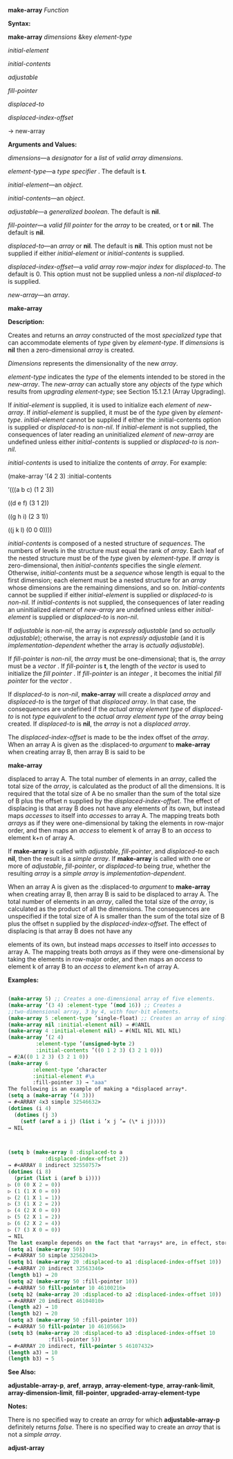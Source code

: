 **make-array** *Function* 



**Syntax:** 



**make-array** *dimensions* &amp;key *element-type* 



*initial-element* 



*initial-contents* 



*adjustable* 



*fill-pointer* 



*displaced-to* 



*displaced-index-offset* 



→ new-array 



**Arguments and Values:** 



*dimensions*—a *designator* for a *list* of *valid array dimensions*. 



*element-type*—a *type specifier* . The default is **t**. 



*initial-element*—an *object*. 



*initial-contents*—an *object*. 



*adjustable*—a *generalized boolean*. The default is **nil**. 



*fill-pointer*—a *valid fill pointer* for the *array* to be created, or **t** or **nil**. The default is **nil**. 



*displaced-to*—an *array* or **nil**. The default is **nil**. This option must not be supplied if either *initial-element* or *initial-contents* is supplied. 



*displaced-index-offset*—a *valid array row-major index* for *displaced-to*. The default is 0. This option must not be supplied unless a *non-nil displaced-to* is supplied. 



*new-array*—an *array*. 







 



 



**make-array** 



**Description:** 



Creates and returns an *array* constructed of the most *specialized type* that can accommodate elements of *type* given by *element-type*. If *dimensions* is **nil** then a zero-dimensional *array* is created. 



*Dimensions* represents the dimensionality of the new *array*. 



*element-type* indicates the *type* of the elements intended to be stored in the *new-array*. The *new-array* can actually store any *objects* of the *type* which results from *upgrading element-type*; see Section 15.1.2.1 (Array Upgrading). 



If *initial-element* is supplied, it is used to initialize each *element* of *new-array*. If *initial-element* is supplied, it must be of the *type* given by *element-type*. *initial-element* cannot be supplied if either the :initial-contents option is supplied or *displaced-to* is *non-nil*. If *initial-element* is not supplied, the consequences of later reading an uninitialized *element* of *new-array* are undefined unless either *initial-contents* is supplied or *displaced-to* is *non-nil*. 



*initial-contents* is used to initialize the contents of *array*. For example: 



(make-array ’(4 2 3) :initial-contents 



’(((a b c) (1 2 3)) 



((d e f) (3 1 2)) 



((g h i) (2 3 1)) 



((j k l) (0 0 0)))) 



*initial-contents* is composed of a nested structure of *sequences*. The numbers of levels in the structure must equal the rank of *array*. Each leaf of the nested structure must be of the *type* given by *element-type*. If *array* is zero-dimensional, then *initial-contents* specifies the single *element*. Otherwise, *initial-contents* must be a *sequence* whose length is equal to the first dimension; each element must be a nested structure for an *array* whose dimensions are the remaining dimensions, and so on. *Initial-contents* cannot be supplied if either *initial-element* is supplied or *displaced-to* is *non-nil*. If *initial-contents* is not supplied, the consequences of later reading an uninitialized *element* of *new-array* are undefined unless either *initial-element* is supplied or *displaced-to* is *non-nil*. 



If *adjustable* is *non-nil*, the array is *expressly adjustable* (and so *actually adjustable*); otherwise, the array is not *expressly adjustable* (and it is *implementation-dependent* whether the array is *actually adjustable*). 



If *fill-pointer* is *non-nil*, the *array* must be one-dimensional; that is, the *array* must be a *vector* . If *fill-pointer* is **t**, the length of the *vector* is used to initialize the *fill pointer* . If *fill-pointer* is an *integer* , it becomes the initial *fill pointer* for the *vector* . 



If *displaced-to* is *non-nil*, **make-array** will create a *displaced array* and *displaced-to* is the *target* of that *displaced array*. In that case, the consequences are undefined if the *actual array element type* of *displaced-to* is not *type equivalent* to the *actual array element type* of the *array* being created. If *displaced-to* is **nil**, the *array* is not a *displaced array*. 



The *displaced-index-offset* is made to be the index offset of the *array*. When an array A is given as the :displaced-to *argument* to **make-array** when creating array B, then array B is said to be 







 



 



**make-array** 



displaced to array A. The total number of elements in an *array*, called the total size of the *array*, is calculated as the product of all the dimensions. It is required that the total size of A be no smaller than the sum of the total size of B plus the offset n supplied by the *displaced-index-offset*. The effect of displacing is that array B does not have any elements of its own, but instead maps *accesses* to itself into *accesses* to array A. The mapping treats both *arrays* as if they were one-dimensional by taking the elements in row-major order, and then maps an *access* to element k of array B to an *access* to element k+n of array A. 



If **make-array** is called with *adjustable*, *fill-pointer*, and *displaced-to* each **nil**, then the result is a *simple array*. If **make-array** is called with one or more of *adjustable*, *fill-pointer*, or *displaced-to* being *true*, whether the resulting *array* is a *simple array* is *implementation-dependent*. 



When an array A is given as the :displaced-to *argument* to **make-array** when creating array B, then array B is said to be displaced to array A. The total number of elements in an *array*, called the total size of the *array*, is calculated as the product of all the dimensions. The consequences are unspecified if the total size of A is smaller than the sum of the total size of B plus the offset n supplied by the *displaced-index-offset*. The effect of displacing is that array B does not have any 



elements of its own, but instead maps *accesses* to itself into *accesses* to array A. The mapping treats both *arrays* as if they were one-dimensional by taking the elements in row-major order, and then maps an *access* to element k of array B to an *access* to *element* k+n of array A. 



**Examples:**
```lisp

(make-array 5) ;; Creates a one-dimensional array of five elements. 
(make-array ’(3 4) :element-type ’(mod 16)) ;; Creates a 
;;two-dimensional array, 3 by 4, with four-bit elements. 
(make-array 5 :element-type ’single-float) ;; Creates an array of single-floats. 
(make-array nil :initial-element nil) → #0ANIL 
(make-array 4 :initial-element nil) → #(NIL NIL NIL NIL) 
(make-array ’(2 4) 
	     :element-type ’(unsigned-byte 2) 
	     :initial-contents ’((0 1 2 3) (3 2 1 0))) 
→ #2A((0 1 2 3) (3 2 1 0)) 
(make-array 6 
	    :element-type ’character 
	    :initial-element #\a 
	    :fill-pointer 3) → "aaa" 
The following is an example of making a *displaced array*. 
(setq a (make-array ’(4 3))) 
→ #<ARRAY 4x3 simple 32546632> 
(dotimes (i 4) 
  (dotimes (j 3) 
    (setf (aref a i j) (list i ’x j ’= (\* i j))))) 
→ NIL 



(setq b (make-array 8 :displaced-to a 
		    :displaced-index-offset 2)) 
→ #<ARRAY 8 indirect 32550757> 
(dotimes (i 8) 
  (print (list i (aref b i)))) 
▷ (0 (0 X 2 = 0)) 
▷ (1 (1 X 0 = 0)) 
▷ (2 (1 X 1 = 1)) 
▷ (3 (1 X 2 = 2)) 
▷ (4 (2 X 0 = 0)) 
▷ (5 (2 X 1 = 2)) 
▷ (6 (2 X 2 = 4)) 
▷ (7 (3 X 0 = 0)) 
→ NIL 
The last example depends on the fact that *arrays* are, in effect, stored in row-major order. 
(setq a1 (make-array 50)) 
→ #<ARRAY 50 simple 32562043> 
(setq b1 (make-array 20 :displaced-to a1 :displaced-index-offset 10)) 
→ #<ARRAY 20 indirect 32563346> 
(length b1) → 20 
(setq a2 (make-array 50 :fill-pointer 10)) 
→ #<ARRAY 50 fill-pointer 10 46100216> 
(setq b2 (make-array 20 :displaced-to a2 :displaced-index-offset 10)) 
→ #<ARRAY 20 indirect 46104010> 
(length a2) → 10 
(length b2) → 20 
(setq a3 (make-array 50 :fill-pointer 10)) 
→ #<ARRAY 50 fill-pointer 10 46105663> 
(setq b3 (make-array 20 :displaced-to a3 :displaced-index-offset 10 
		     :fill-pointer 5)) 
→ #<ARRAY 20 indirect, fill-pointer 5 46107432> 
(length a3) → 10 
(length b3) → 5 

```
**See Also:** 



**adjustable-array-p**, **aref**, **arrayp**, **array-element-type**, **array-rank-limit**, **array-dimension-limit**, **fill-pointer**, **upgraded-array-element-type** 



**Notes:** 



There is no specified way to create an *array* for which **adjustable-array-p** definitely returns *false*. There is no specified way to create an *array* that is not a *simple array*. 







 



 



**adjust-array** 



